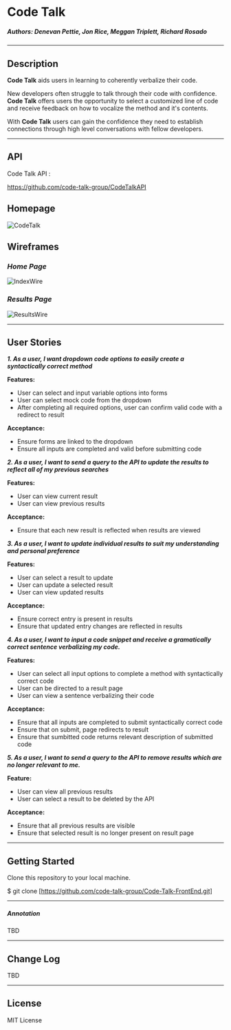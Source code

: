 # Code Talk 

##### *Authors: Denevan Pettie, Jon Rice, Meggan Triplett, Richard Rosado*  

------------------------------

## Description  

**Code Talk** aids users in learning to coherently verbalize their code.

New developers often struggle to talk through their code with confidence.  **Code Talk** offers users the opportunity to select a customized line of code and receive feedback on how to vocalize the method and it's contents.

With **Code Talk** users can gain the confidence they need to establish connections through high level conversations with fellow developers.

------------------------------ 

## API  

Code Talk API :

https://github.com/code-talk-group/CodeTalkAPI  

## Homepage  

![CodeTalk](https://user-images.githubusercontent.com/47064974/61012251-89f8ff80-a332-11e9-87e3-5d35e0e36a12.png)


## Wireframes  

### *Home Page*
![IndexWire](https://user-images.githubusercontent.com/47064974/60835998-6a6aa700-a179-11e9-93cf-dbb0b95ce666.png)  

### *Results Page*
![ResultsWire](https://user-images.githubusercontent.com/47064974/60835992-676fb680-a179-11e9-8b94-27f6ca872e3e.png)  

-------------------------------

## User Stories  

***1. As a user, I want dropdown code options to easily create a syntactically correct method***

**Features:**
- User can select and input variable options into forms
- User can select mock code from the dropdown 
- After completing all required options, user can confirm valid code with a redirect to result

**Acceptance:**
- Ensure forms are linked to the dropdown
- Ensure all inputs are completed and valid before submitting code 

***2. As a user, I want to send a query to the API to update the results to reflect all of my previous searches***

**Features:**  
- User can view current result
- User can view previous results

**Acceptance:**  
- Ensure that each new result is reflected when results are viewed


***3. As a user, I want to update individual results to suit my understanding and personal preference***

**Features:**
- User can select a result to update
- User can update a selected result
- User can view updated results

**Acceptance:**
- Ensure correct entry is present in results
- Ensure that updated entry changes are reflected in results

***4. As a user, I want to input a code snippet and receive a gramatically correct sentence verbalizing my code.***

**Features:**
- User can select all input options to complete a method with syntactically correct code
- User can be directed to a result page
- User can view a sentence verbalizing their code

**Acceptance:**  
- Ensure that all inputs are completed to submit syntactically correct code
- Ensure that on submit, page redirects to result
- Ensure that sumbitted code returns relevant description of submitted code


***5. As a user, I want to send a query to the API to remove results which are no longer relevant to me.***

**Feature:**  
- User can view all previous results
- User can select a result to be deleted by the API

**Acceptance:**
- Ensure that all previous results are visible
- Ensure that selected result is no longer present on result page

------------------------------

## Getting Started
Clone this repository to your local machine.

$ git clone [https://github.com/code-talk-group/Code-Talk-FrontEnd.git]

-------------------------------

##### Annotation  

TBD

------------------------------

## Change Log  
 
TBD

-------------------------------  

## License  

MIT License